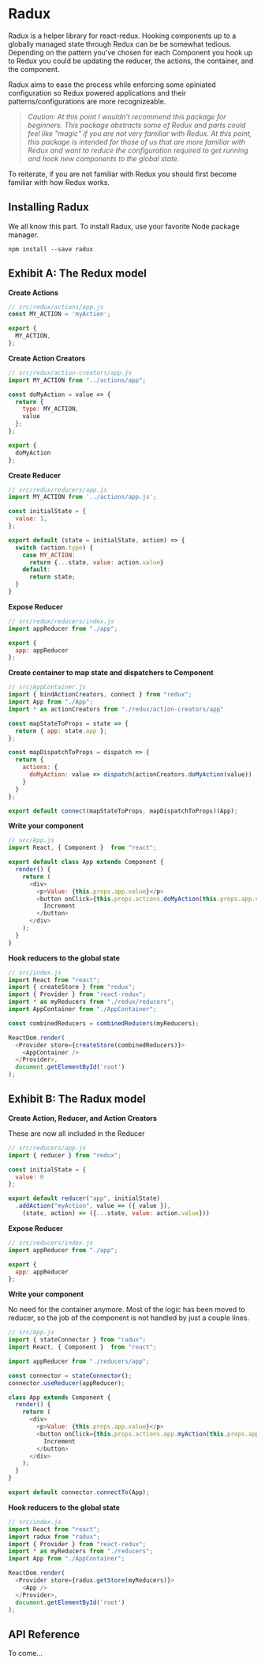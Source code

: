 # Radux
Radux is a helper library for react-redux. Hooking components up to a globally managed
state through Redux can be be somewhat tedious. Depending on the pattern you've chosen
for each Component you hook up to Redux you could be updating the reducer, the actions,
the container, and the component.

Radux aims to ease the process while enforcing some opiniated configuration so
Redux powered applications and their patterns/configurations are more recognizeable.

> _Caution: At this point I wouldn't recommend this package for beginners. This package
abstracts some of Redux and parts could feel like "magic" if you are not very familiar
with Redux. At this point, this package is intended for those of us that are more familiar
with Redux and want to reduce the configuration required to get running and hook new components
to the global state._

To reiterate, if you are not familiar with Redux you should first become familiar with how
Redux works.

## Installing Radux
We all know this part. To install Radux, use your favorite Node package manager.
```shell
npm install --save radux
```
## Exhibit A: The Redux model
**Create Actions**
```javascript
// src/redux/actions/app.js 
const MY_ACTION = 'myAction'; 

export {
  MY_ACTION,
};
```
**Create Action Creators**
```javascript
// src/redux/action-creators/app.js 
import MY_ACTION from "../actions/app";

const doMyAction = value => {
  return {
    type: MY_ACTION,
    value
  };
};

export {
  doMyAction
};
```
**Create Reducer**
```javascript
// src/redux/reducers/app.js 
import MY_ACTION from '../actions/app.js';

const initialState = {
  value: 1,
};

export default (state = initialState, action) => {
  switch (action.type) {
    case MY_ACTION:
      return {...state, value: action.value}
    default:
      return state;
  }
}
```
**Expose Reducer**
```javascript
// src/redux/reducers/index.js 
import appReducer from "./app";

export {
  app: appReducer
};
```
**Create container to map state and dispatchers to Component**
```javascript
// src/AppContainer.js
import { bindActionCreators, connect } from "redux";
import App from "./App";
import * as actionCreators from "./redux/action-creators/app"

const mapStateToProps = state => {
  return { app: state.app };
};

const mapDispatchToProps = dispatch => {
  return { 
    actions: {
      doMyAction: value => dispatch(actionCreators.doMyAction(value))
    }
  }
};

export default connect(mapStateToProps, mapDispatchToProps)(App);
```
**Write your component**
```javascript
// src/App.js 
import React, { Component }  from "react";

export default class App extends Component {
  render() {
    return (
      <div>
        <p>Value: {this.props.app.value}</p>
        <button onClick={this.props.actions.doMyAction(this.props.app.value + 1)}>
          Increment
        </button>
      </div>
    );
  }
}
```
**Hook reducers to the global state**
```javascript
// src/index.js 
import React from "react";
import { createStore } from "redux";
import { Provider } from "react-redux";
import * as myReducers from "./redux/reducers";
import AppContainer from "./AppContainer";

const combinedReducers = combinedReducers(myReducers);

ReactDom.render(
  <Provider store={createStore(combinedReducers)}>
    <AppContainer />
  </Provider>,
  document.getElementById('root')
);
```
## Exhibit B: The Radux model
**Create Action, Reducer, and Action Creators**

These are now all included in the Reducer
```javascript
// src/reducers/app.js 
import { reducer } from "redux";

const initialState = {
  value: 0
};

export default reducer("app", initialState)
  .addAction("myAction", value => ({ value }),
    (state, action) => ({...state, value: action.value}))
```
**Expose Reducer**
```javascript
// src/reducers/index.js 
import appReducer from "./app";

export {
  app: appReducer
};
```
**Write your component**

No need for the container anymore. Most of the logic has been moved to reducer, so the job of the component
is not handled by just a couple lines.
```javascript
// src/App.js 
import { stateConnector } from "radux";
import React, { Component }  from "react";

import appReducer from "./reducers/app";

const connector = stateConnector();
connector.useReducer(appReducer);

class App extends Component {
  render() {
    return (
      <div>
        <p>Value: {this.props.app.value}</p>
        <button onClick={this.props.actions.app.myAction(this.props.app.value + 1)}>
          Increment
        </button>
      </div>
    );
  }
}

export default connector.connectTo(App);
```
**Hook reducers to the global state**
```javascript
// src/index.js 
import React from "react";
import radux from "radux";
import { Provider } from "react-redux";
import * as myReducers from "./reducers";
import App from "./AppContainer";

ReactDom.render(
  <Provider store={radux.getStore(myReducers)}>
    <App />
  </Provider>,
  document.getElementById('root')
);
```
## API Reference
To come...
